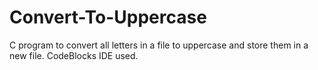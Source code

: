 # Convert-To-Uppercase
C program to convert all letters in a file to uppercase and store them in a new file. CodeBlocks IDE used.
